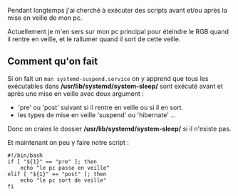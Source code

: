 Pendant longtemps j'ai cherché à exécuter des scripts avant et/ou après la mise en veille de mon pc. 

Actuellement je m'en sers sur mon pc principal pour éteindre le RGB quand il rentre en veille, et le rallumer quand il sort de cette veille. 

## Comment qu'on fait

Si on fait un `man systemd-suspend.service` on y apprend que tous les exécutables 
dans __/usr/lib/systemd/system-sleep/__ sont exécuté avant et après une mise en veille avec deux argument :  

- 'pre' ou 'post' suivant si il rentre en veille ou si il en sort. 
- les types de mise en veille 'suspend' ou 'hibernate' ...

Donc on craies le dossier __/usr/lib/systemd/system-sleep/__ si il n'existe pas. 

Et maintenant on peu y faire notre script : 

~~~shell
#!/bin/bash
if [ "${1}" == "pre" ]; then
	echo "le pc passe en veille"
elif [ "${1}" == "post" ]; then
	echo "le pc sort de veille"
fi
~~~


